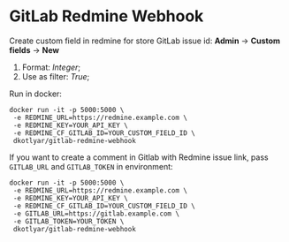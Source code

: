 # GitLab Redmine Webhook

Create custom field in redmine for store GitLab issue id: 
**Admin** -> **Custom fields** -> **New**

1. Format: _Integer_;
2. Use as filter: _True_;

Run in docker:

```shell
docker run -it -p 5000:5000 \
 -e REDMINE_URL=https://redmine.example.com \
 -e REDMINE_KEY=YOUR_API_KEY \
 -e REDMINE_CF_GITLAB_ID=YOUR_CUSTOM_FIELD_ID \
 dkotlyar/gitlab-redmine-webhook
```

If you want to create a comment in Gitlab with Redmine issue link, 
pass `GITLAB_URL` and `GITLAB_TOKEN` in environment:

```shell
docker run -it -p 5000:5000 \
 -e REDMINE_URL=https://redmine.example.com \
 -e REDMINE_KEY=YOUR_API_KEY \
 -e REDMINE_CF_GITLAB_ID=YOUR_CUSTOM_FIELD_ID \
 -e GITLAB_URL=https://gitlab.example.com \
 -e GITLAB_TOKEN=YOUR_TOKEN \
 dkotlyar/gitlab-redmine-webhook
```
